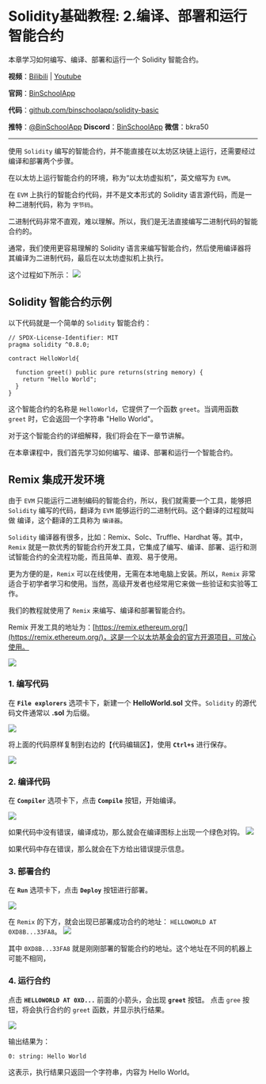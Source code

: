 # Solidity基础教程:   2.编译、部署和运行智能合约 

本章学习如何编写、编译、部署和运行一个 Solidity 智能合约。

**视频**：[Bilibili](https://#)  |  [Youtube](https://#)

**官网**：[BinSchoolApp](https://binschool.app)

**代码**：[github.com/binschoolapp/solidity-basic](https://github.com/binschoolapp/solidity-basic)

**推特**：[@BinSchoolApp](https://#)    **Discord**：[BinSchoolApp](https://#)   **微信**：bkra50 

-----
使用 `Solidity` 编写的智能合约，并不能直接在以太坊区块链上运行，还需要经过编译和部署两个步骤。

在以太坊上运行智能合约的环境，称为“以太坊虚拟机”，英文缩写为 `EVM`。

在 `EVM` 上执行的智能合约代码，并不是文本形式的 Solidity 语言源代码，而是一种二进制代码，称为 `字节码`。

二进制代码非常不直观，难以理解。所以，我们是无法直接编写二进制代码的智能合约的。

通常，我们使用更容易理解的 Solidity 语言来编写智能合约，然后使用编译器将其编译为二进制代码，最后在以太坊虚拟机上执行。

这个过程如下所示：
![](./img/contract-compile.png)
## Solidity 智能合约示例

以下代码就是一个简单的 `Solidity` 智能合约：

```solidity
// SPDX-License-Identifier: MIT
pragma solidity ^0.8.0;

contract HelloWorld{

  function greet() public pure returns(string memory) { 
    return "Hello World"; 
  } 
}
```
这个智能合约的名称是 `HelloWorld`，它提供了一个函数 `greet`。当调用函数 `greet` 时，它会返回一个字符串 "Hello World"。

对于这个智能合约的详细解释，我们将会在下一章节讲解。

在本章课程中，我们首先学习如何编写、编译、部署和运行一个智能合约。


## Remix 集成开发环境
由于 `EVM` 只能运行二进制编码的智能合约，所以，我们就需要一个工具，能够把 `Solidity` 编写的代码，翻译为 `EVM` 能够运行的二进制代码。这个翻译的过程就叫做 编译，这个翻译的工具称为 `编译器`。

`Solidity` 编译器有很多，比如：Remix、Solc、Truffle、Hardhat 等。其中，`Remix` 就是一款优秀的智能合约开发工具，它集成了编写、编译、部署、运行和测试智能合约的全流程功能，而且简单、直观、易于使用。

更为方便的是，`Remix` 可以在线使用，无需在本地电脑上安装。所以，`Remix` 非常适合于初学者学习和使用。当然，高级开发者也经常用它来做一些验证和实验等工作。

我们的教程就使用了 `Remix` 来编写、编译和部署智能合约。

Remix 开发工具的地址为：[https://remix.ethereum.org/](https://remix.ethereum.org/)，这是一个以太坊基金会的官方开源项目，可放心使用。

![](./img/remix.png)


### 1.  编写代码
在 **`File explorers`** 选项卡下，新建一个 **HelloWorld.sol** 文件。`Solidity` 的源代码文件通常以 **.sol** 为后缀。

![](./img/remix-newfile.png)

将上面的代码原样复制到右边的【代码编辑区】，使用 **`Ctrl+s`** 进行保存。

![](./img/remix-codearea.png)

### 2. 编译代码
在 **`Compiler`** 选项卡下，点击 **`Compile`** 按钮，开始编译。

![](./img/remix-compile.png)

如果代码中没有错误，编译成功，那么就会在编译图标上出现一个绿色对钩。
![](./img/remix-compile-succ.png)

如果代码中存在错误，那么就会在下方给出错误提示信息。

### 3. 部署合约
在 **`Run`** 选项卡下，点击 **`Deploy`** 按钮进行部署。

![](./img/remix-deploy.png)

在 `Remix` 的下方，就会出现已部署成功合约的地址： `HELLOWORLD AT 0XD8B...33FA8`。
![](./img/remix-deployresult.png)

其中 `0XD8B...33FA8` 就是刚刚部署的智能合约的地址。这个地址在不同的机器上可能不相同，

### 4. 运行合约
点击 **`HELLOWORLD AT 0XD...`** 前面的小箭头，会出现 **`greet`** 按钮。 点击 `gree` 按钮，将会执行合约的 `greet` 函数，并显示执行结果。

![](./img/remix-run.png)

输出结果为：

```solidity
0: string: Hello World
```

这表示，执行结果只返回一个字符串，内容为 Hello World。
